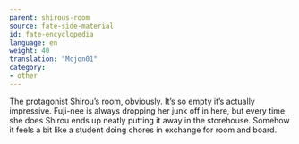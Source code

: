 ```yaml
---
parent: shirous-room
source: fate-side-material
id: fate-encyclopedia
language: en
weight: 40
translation: "Mcjon01"
category:
- other
---
```


The protagonist Shirou’s room, obviously.
It’s so empty it’s actually impressive.
Fuji-nee is always dropping her junk off in here, but every time she does Shirou ends up neatly putting it away in the storehouse.
Somehow it feels a bit like a student doing chores in exchange for room and board.
